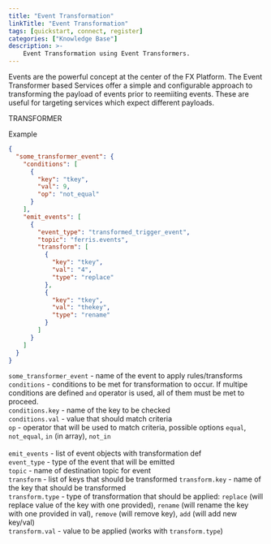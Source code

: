 ```yaml
---
title: "Event Transformation"
linkTitle: "Event Transformation"
tags: [quickstart, connect, register] 
categories: ["Knowledge Base"]
description: >-
    Event Transformation using Event Transformers.
---
```




Events are the powerful concept at the center of the FX Platform. The Event Transformer based Services offer a simple and configurable approach to transforming the payload of events prior to reemiiting events. These are useful for targeting services which expect different payloads.

TRANSFORMER

Example

```json
{
  "some_transformer_event": {
    "conditions": [
      {
        "key": "tkey",
        "val": 9,
        "op": "not_equal"
      }
    ],
    "emit_events": [
      {
        "event_type": "transformed_trigger_event",
        "topic": "ferris.events",
        "transform": [
          {
            "key": "tkey",
            "val": "4",
            "type": "replace"
          },
          {
            "key": "tkey",
            "val": "thekey",
            "type": "rename"
          }
        ]
      }
    ]
  }
}
```

`some_transformer_event` - name of the event to apply rules/transforms <br>
`conditions` - conditions to be met for transformation to occur. If multipe conditions are defined `and` operator is used, all of them must be met to proceed.<br>
`conditions.key` - name of the key to be checked<br>
`conditions.val` - value that should match criteria<br>
`op` - operator that will be used to match criteria, possible options `equal`, `not_equal`, `in` (in array), `not_in` <br>
<br>
`emit_events` - list of event objects with transformation def<br>
`event_type` - type of the event that will be emitted<br>
`topic` - name of destination topic for event<br>
`transform` - list of keys that should be transformed
`transform.key` - name of the key that should be transformed<br>
`transform.type` - type of transformation that should be applied: `replace` (will replace value of the key with one provided), `rename` (will rename the key with one provided in val), `remove` (will remove key), `add` (will add new key/val)<br>
`transform.val` - value to be applied (works with `transform.type`)